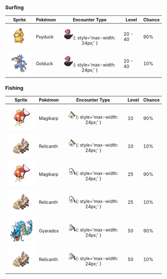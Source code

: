 ### Surfing

| Sprite | Pokémon | Encounter Type | Level | Chance |
|:------:|---------|:--------------:|-------|--------|
| ![Psyduck](../../assets/sprites/psyduck/front.gif) | Psyduck | ![Surf](../../assets/encounter_types/surf.png "Surf"){: style='max-width: 24px;' } | 20 - 40 | 90% |
| ![Golduck](../../assets/sprites/golduck/front.gif) | Golduck | ![Surf](../../assets/encounter_types/surf.png "Surf"){: style='max-width: 24px;' } | 20 - 40 | 10% |

### Fishing

| Sprite | Pokémon | Encounter Type | Level | Chance |
|:------:|---------|:--------------:|-------|--------|
| ![Magikarp](../../assets/sprites/magikarp/front.gif) | Magikarp | ![Old Rod](../../assets/encounter_types/old_rod.png "Old Rod"){: style='max-width: 24px;' } | 10 | 90% |
| ![Relicanth](../../assets/sprites/relicanth/front.gif) | Relicanth | ![Old Rod](../../assets/encounter_types/old_rod.png "Old Rod"){: style='max-width: 24px;' } | 10 | 10% |
| ![Magikarp](../../assets/sprites/magikarp/front.gif) | Magikarp | ![Good Rod](../../assets/encounter_types/good_rod.png "Good Rod"){: style='max-width: 24px;' } | 25 | 90% |
| ![Relicanth](../../assets/sprites/relicanth/front.gif) | Relicanth | ![Good Rod](../../assets/encounter_types/good_rod.png "Good Rod"){: style='max-width: 24px;' } | 25 | 10% |
| ![Gyarados](../../assets/sprites/gyarados/front.gif) | Gyarados | ![Super Rod](../../assets/encounter_types/super_rod.png "Super Rod"){: style='max-width: 24px;' } | 50 | 90% |
| ![Relicanth](../../assets/sprites/relicanth/front.gif) | Relicanth | ![Super Rod](../../assets/encounter_types/super_rod.png "Super Rod"){: style='max-width: 24px;' } | 50 | 10% |

